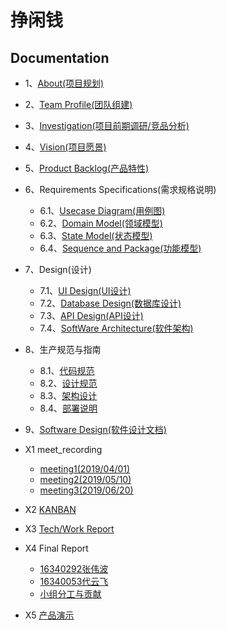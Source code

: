 # 挣闲钱

## Documentation

* 1、[About(项目规划)](/document/1_about.md)
* 2、[Team Profile(团队组建)](/document/2_team_profile.md)
* 3、[Investigation(项目前期调研/竞品分析)](/document/3_investigation.md)
* 4、[Vision(项目愿景)](/document/4_vision.md)
* 5、[Product Backlog(产品特性)](/document/5_product_backlog.md)

* 6、Requirements Specifications(需求规格说明)
  * 6.1、[Usecase Diagram(用例图)](/document/6_requirement_specification/6.1_use_case_and_activity.md)
  * 6.2、[Domain Model(领域模型)](/document/6_requirement_specification/6.2_Domain_Models.md)
  * 6.3、[State Model(状态模型)](/document/6_requirement_specification/6.3_State_Models.md)
  * 6.4、[Sequence and Package(功能模型)](/document/6_requirement_specification/6.4_Sequence_and_Package.md)

* 7、Design(设计)
  * 7.1、[UI Design(UI设计)](/document/7_design/7.1_ui_design.md)
  * 7.2、[Database Design(数据库设计)](/document/7_design/7.2_database_design.md)
  * 7.3、[API Design(API设计)](/document/7_design/7.3_API_design.md)
  * 7.4、[SoftWare Architecture(软件架构)](/document/7_design/7.4_softWare_architecture.md)

* 8、生产规范与指南
   * 8.1、[代码规范](/document/8_Specifications_and_guidelines/8.1_coding_standard.md)
   * 8.2、[设计规范](/document/8_Specifications_and_guidelines/8.2_RESTful_api_design_standard.md)
   * 8.3、[架构设计](/document/8_Specifications_and_guidelines/8.3_architecture_design_standard.md)
   * 8.4、[部署说明](/document/8_Specifications_and_guidelines/8.4_guide.md)

* 9、[Software Design(软件设计文档)](/软件设计文档.md)

* X1 meet_recording
  * [meeting1(2019/04/01)](/document/meeting/meeting1.md)
  * [meeting2(2019/05/10)](/document/meeting/meeting2.md)
  * [meeting3(2019/06/20)](/document/meeting/meeting3.md)

* X2 [KANBAN](https://github.com/orgs/swsad-money/projects)

* X3 [Tech/Work Report](/README.md)

* X4 Final Report
  * [16340292张伟波](/document/report/16340292张伟波.md)
  * [16340053代云飞](/document/report/16340053代云飞.md)
  * [小组分工与贡献](/document/2.md)

* X5 [产品演示](/演示视频.mp4)
